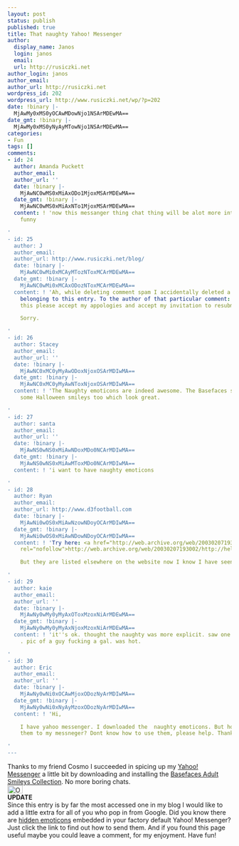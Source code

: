 ```yaml
---
layout: post
status: publish
published: true
title: That naughty Yahoo! Messenger
author:
  display_name: Janos
  login: janos
  email: 
  url: http://rusiczki.net
author_login: janos
author_email: 
author_url: http://rusiczki.net
wordpress_id: 202
wordpress_url: http://www.rusiczki.net/wp/?p=202
date: !binary |-
  MjAwMy0xMS0yOCAwMDowNjo1NSArMDEwMA==
date_gmt: !binary |-
  MjAwMy0xMS0yNyAyMTowNjo1NSArMDEwMA==
categories:
- Fun
tags: []
comments:
- id: 24
  author: Amanda Puckett
  author_email: 
  author_url: ''
  date: !binary |-
    MjAwNC0wMS0xMiAxODo1MjoxMSArMDEwMA==
  date_gmt: !binary |-
    MjAwNC0wMS0xMiAxNTo1MjoxMSArMDEwMA==
  content: ! 'now this messanger thing chat thing will be alot more interesting and
    funny

'
- id: 25
  author: J
  author_email: 
  author_url: http://www.rusiczki.net/blog/
  date: !binary |-
    MjAwNC0wMi0xMCAyMTozNToxMCArMDEwMA==
  date_gmt: !binary |-
    MjAwNC0wMi0xMCAxODozNToxMCArMDEwMA==
  content: ! 'Ah, while deleting comment spam I accidentally deleted a genuine comment
    belonging to this entry. To the author of that particular comment: if you read
    this please accept my appologies and accept my invitation to resubmit your comment.

    Sorry.

'
- id: 26
  author: Stacey
  author_email: 
  author_url: ''
  date: !binary |-
    MjAwNC0xMC0yMyAwODoxNjoxOSArMDIwMA==
  date_gmt: !binary |-
    MjAwNC0xMC0yMyAwNToxNjoxOSArMDIwMA==
  content: ! 'The Naughty emoticons are indeed awesome. The Basefaces site now has
    some Halloween smileys too which look great.

'
- id: 27
  author: santa
  author_email: 
  author_url: ''
  date: !binary |-
    MjAwNS0wNS0xMiAwNDoxMDo0NCArMDIwMA==
  date_gmt: !binary |-
    MjAwNS0wNS0xMiAwMToxMDo0NCArMDIwMA==
  content: ! 'i want to have naughty emoticons

'
- id: 28
  author: Ryan
  author_email: 
  author_url: http://www.d3football.com
  date: !binary |-
    MjAwNi0wOS0xMiAwNzowNDoyOCArMDIwMA==
  date_gmt: !binary |-
    MjAwNi0wOS0xMiAwNDowNDoyOCArMDIwMA==
  content: ! 'Try here: <a href="http://web.archive.org/web/20030207193002/http://help.yahoo.com/help/us/mesg/use/use-44.html"
    rel="nofollow">http://web.archive.org/web/20030207193002/http://help.yahoo.com/help/us/mesg/use/use-44.html</a>

    But they are listed elsewhere on the website now I know I have seen it.

'
- id: 29
  author: kaie
  author_email: 
  author_url: ''
  date: !binary |-
    MjAwNy0wMy0yMyAxOToxMzoxNiArMDEwMA==
  date_gmt: !binary |-
    MjAwNy0wMy0yMyAxNjoxMzoxNiArMDEwMA==
  content: ! 'it''s ok. thought the naughty was more explicit. saw one on msn . .
    . pic of a guy fucking a gal. was hot.

'
- id: 30
  author: Eric
  author_email: 
  author_url: ''
  date: !binary |-
    MjAwNy0wNi0xOCAwMjoxODozNyArMDIwMA==
  date_gmt: !binary |-
    MjAwNy0wNi0xNyAyMzoxODozNyArMDIwMA==
  content: ! 'Hi,

    I have yahoo messenger. I downloaded the  naughty emoticons. But how do I add
    them to my messneger? Dont know how to use them, please help. Thankyou.

'
---
```

<p>Thanks to my friend Cosmo I succeeded in spicing up my <a href="http://messenger.yahoo.com">Yahoo! Messenger</a> a little bit by downloading and installing the <a href="http://www.geocities.com/basefaces/">Basefaces Adult Smileys Collection</a>. No more boring chats.<br />
<img alt="One naughty smiley ;-)" src="http://www.rusiczki.net/blog/blogpics/naughty_smiley.gif" width="34" height="18" border="0" /><br />
<b>UPDATE</b><br />
Since this entry is by far the most accessed one in my blog I would like to add a little extra for all of you who pop in from Google. Did you know there are <a href="http://help.yahoo.com/help/us/mesg/use/use-44.html" title="Even more fun!">hidden emoticons</a> embedded in your factory default Yahoo! Messenger? Just click the link to find out how to send them. And if you found this page useful maybe you could leave a comment, for my enjoyment. Have fun!</p>

